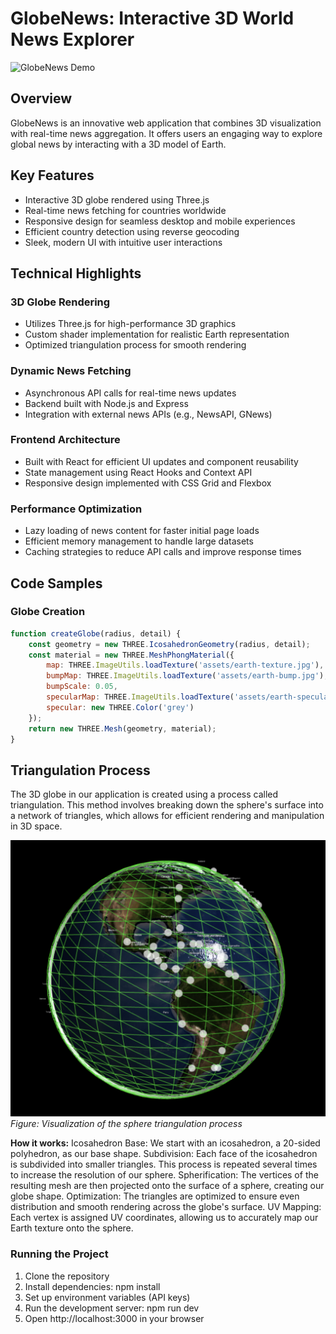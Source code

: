 # GlobeNews: Interactive 3D World News Explorer

![GlobeNews Demo](./images/functionalgif.gif)

## Overview

GlobeNews is an innovative web application that combines 3D visualization with real-time news aggregation. It offers users an engaging way to explore global news by interacting with a 3D model of Earth.

## Key Features

- Interactive 3D globe rendered using Three.js
- Real-time news fetching for countries worldwide
- Responsive design for seamless desktop and mobile experiences
- Efficient country detection using reverse geocoding
- Sleek, modern UI with intuitive user interactions

## Technical Highlights

### 3D Globe Rendering
- Utilizes Three.js for high-performance 3D graphics
- Custom shader implementation for realistic Earth representation
- Optimized triangulation process for smooth rendering

### Dynamic News Fetching
- Asynchronous API calls for real-time news updates
- Backend built with Node.js and Express
- Integration with external news APIs (e.g., NewsAPI, GNews)

### Frontend Architecture
- Built with React for efficient UI updates and component reusability
- State management using React Hooks and Context API
- Responsive design implemented with CSS Grid and Flexbox

### Performance Optimization
- Lazy loading of news content for faster initial page loads
- Efficient memory management to handle large datasets
- Caching strategies to reduce API calls and improve response times

## Code Samples

### Globe Creation
```javascript
function createGlobe(radius, detail) {
    const geometry = new THREE.IcosahedronGeometry(radius, detail);
    const material = new THREE.MeshPhongMaterial({
        map: THREE.ImageUtils.loadTexture('assets/earth-texture.jpg'),
        bumpMap: THREE.ImageUtils.loadTexture('assets/earth-bump.jpg'),
        bumpScale: 0.05,
        specularMap: THREE.ImageUtils.loadTexture('assets/earth-specular.jpg'),
        specular: new THREE.Color('grey')
    });
    return new THREE.Mesh(geometry, material);
}
```

## Triangulation Process
The 3D globe in our application is created using a process called triangulation. This method involves breaking down the sphere's surface into a network of triangles, which allows for efficient rendering and manipulation in 3D space.

![Triangulation Process](./images/triangulation.png)
*Figure: Visualization of the sphere triangulation process*


**How it works:**
Icosahedron Base: We start with an icosahedron, a 20-sided polyhedron, as our base shape.
Subdivision: Each face of the icosahedron is subdivided into smaller triangles. This process is repeated several times to increase the resolution of our sphere.
Spherification: The vertices of the resulting mesh are then projected onto the surface of a sphere, creating our globe shape.
Optimization: The triangles are optimized to ensure even distribution and smooth rendering across the globe's surface.
UV Mapping: Each vertex is assigned UV coordinates, allowing us to accurately map our Earth texture onto the sphere.


### Running the Project
1. Clone the repository
2. Install dependencies: npm install
3. Set up environment variables (API keys)
4. Run the development server: npm run dev
5. Open http://localhost:3000 in your browser
